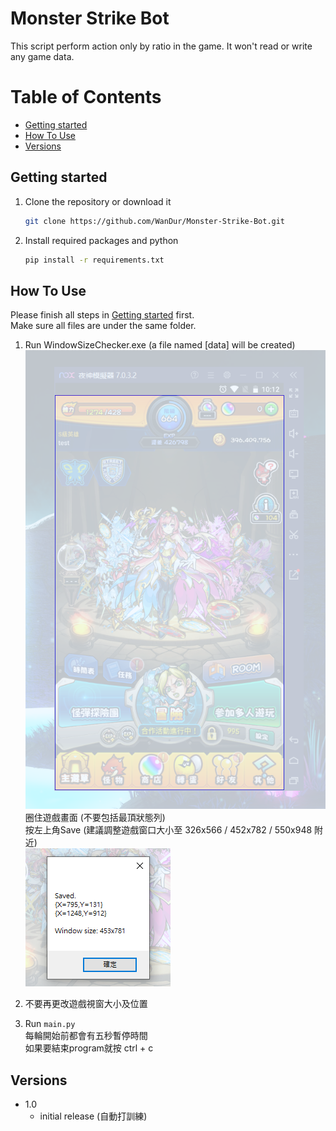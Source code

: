 # Monster Strike Bot

This script perform action only by ratio in the game. It won't read or write any game data.

# Table of Contents
  - [Getting started](#getting-started)
  - [How To Use](#how-to-use)
  - [Versions](#versions)

## Getting started

1. Clone the repository or download it
   ```sh
   git clone https://github.com/WanDur/Monster-Strike-Bot.git
   ```
2. Install required packages and python
   ```sh
   pip install -r requirements.txt
   ```
## How To Use

Please finish all steps in [Getting started](#getting-started) first.  
Make sure all files are under the same folder.
1. Run WindowSizeChecker.exe (a file named [data] will be created)  
![image](https://github.com/WanDur/Monster-Strike-Bot/blob/main/img/md/1.png)  
圈住遊戲畫面 (不要包括最頂狀態列)  
按左上角Save (建議調整遊戲窗口大小至 326x566 / 452x782 / 550x948 附近)  
![image](https://github.com/WanDur/Monster-Strike-Bot/blob/main/img/md/2.png)

2. 不要再更改遊戲視窗大小及位置
3. Run ```main.py```  
每輪開始前都會有五秒暫停時間  
如果要結束program就按 ctrl + c

## Versions
- 1.0
  - initial release (自動打訓練)
